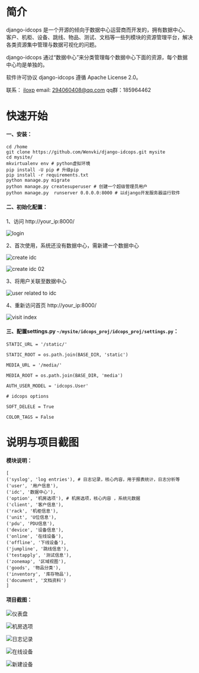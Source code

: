 # 简介
django-idcops 是一个开源的倾向于数据中心运营商而开发的，拥有数据中心、客户、机柜、设备、跳线、物品、测试、文档等一些列模块的资源管理平台，解决各类资源集中管理与数据可视化的问题。

django-idcops 通过“数据中心”来分类管理每个数据中心下面的资源，每个数据中心均是单独的。

软件许可协议
django-idcops 遵循 Apache License 2.0。

联系：
[iloxp](https://www.iloxp.com)
email: 294060408@qq.com
qq群：185964462

# 快速开始

#### 一、安装：

```
cd /home
git clone https://github.com/Wenvki/django-idcops.git mysite
cd mysite/
mkvirtualenv env # python虚拟环境
pip install -U pip # 升级pip
pip install -r requirements.txt 
python manage.py migrate
python manage.py createsuperuser # 创建一个超级管理员用户
python manage.py  runserver 0.0.0.0:8000 # 以django开发服务器运行软件
```


#### 二、初始化配置：

1、访问 http://your_ip:8000/ 

![login](https://raw.githubusercontent.com/Wenvki/django-idcops/master/screenshots/0001.png)

2、首次使用，系统还没有数据中心，需新建一个数据中心

![create idc](https://raw.githubusercontent.com/Wenvki/django-idcops/master/screenshots/0002.png)

![create idc 02](https://raw.githubusercontent.com/Wenvki/django-idcops/master/screenshots/0003.png)

3、将用户关联至数据中心

![user related to idc](https://raw.githubusercontent.com/Wenvki/django-idcops/master/screenshots/0004.png)

4、重新访问首页 http://your_ip:8000/ 

![visit index](https://raw.githubusercontent.com/Wenvki/django-idcops/master/screenshots/0005.png)


#### 三、配置settings.py `~/mysite/idcops_proj/idcops_proj/settings.py`：

```
STATIC_URL = '/static/'

STATIC_ROOT = os.path.join(BASE_DIR, 'static')

MEDIA_URL = '/media/'

MEDIA_ROOT = os.path.join(BASE_DIR, 'media')

AUTH_USER_MODEL = 'idcops.User'

# idcops options

SOFT_DELELE = True

COLOR_TAGS = False

```



# 说明与项目截图

#### 模块说明：

```
[
('syslog', 'log entries'), # 日志记录，核心内容，用于报表统计，日志分析等
('user', '用户信息'), 
('idc', '数据中心'),  
('option', '机房选项'), # 机房选项，核心内容 ，系统元数据
('client', '客户信息'), 
('rack', '机柜信息'), 
('unit', 'U位信息'), 
('pdu', 'PDU信息'), 
('device', '设备信息'), 
('online', '在线设备'), 
('offline', '下线设备'), 
('jumpline', '跳线信息'), 
('testapply', '测试信息'), 
('zonemap', '区域视图'), 
('goods', '物品分类'), 
('inventory', '库存物品'), 
('document', '文档资料')
]
```


#### 项目截图：

![仪表盘](https://raw.githubusercontent.com/Wenvki/django-idcops/master/screenshots/2018-12-25_173535.jpg)

![机房选项](https://raw.githubusercontent.com/Wenvki/django-idcops/master/screenshots/2018-12-25_173634.jpg)

![日志记录](https://raw.githubusercontent.com/Wenvki/django-idcops/master/screenshots/2018-12-25_173652.jpg)

![在线设备](https://raw.githubusercontent.com/Wenvki/django-idcops/master/screenshots/2018-12-25_173828.jpg)

![新建设备](https://raw.githubusercontent.com/Wenvki/django-idcops/master/screenshots/2018-12-25_173851.jpg)

